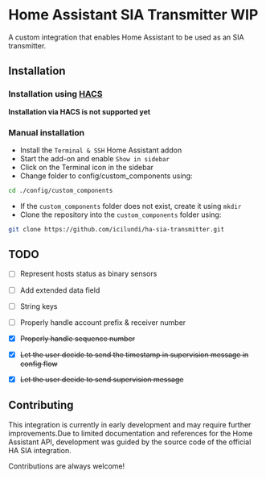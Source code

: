 
# Home Assistant SIA Transmitter WIP

A custom integration that enables Home Assistant to be used as an SIA transmitter.

## Installation

### Installation using [HACS](https://www.hacs.xyz/)

**Installation via HACS is not supported yet**

### Manual installation

- Install the ```Terminal & SSH``` Home Assistant addon
- Start the add-on and enable ```Show in sidebar```
- Click on the Terminal icon in the sidebar
- Change folder to config/custom_components using:
```bash
cd ./config/custom_components
```
- If the ```custom_components``` folder does not exist, create it using ```mkdir```
- Clone the repository into the ```custom_components``` folder using:
```bash
git clone https://github.com/icilundi/ha-sia-transmitter.git
```
## TODO
- [ ] Represent hosts status as binary sensors
- [ ] Add extended data field
- [ ] String keys
- [ ] Properly handle account prefix & receiver number
- [x] ~~Properly handle sequence number~~
- [x] ~~Let the user decide to send the timestamp in supervision message in config flow~~
- [x] ~~Let the user decide to send supervision message~~


## Contributing
This integration is currently in early development and may require further improvements.Due to limited documentation and references for the Home Assistant API, development was guided by the source code of the official HA SIA integration.

Contributions are always welcome!

